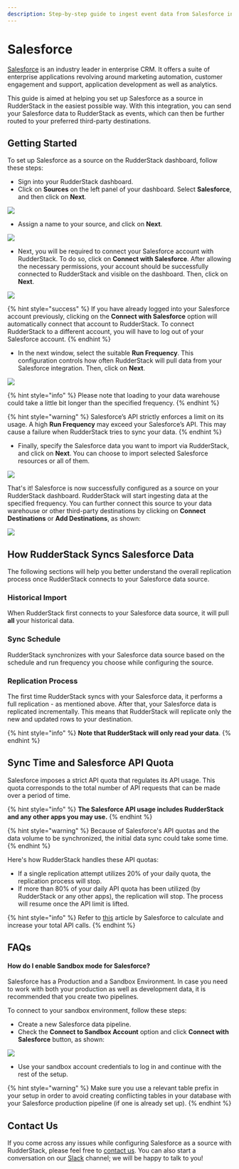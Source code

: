 ```yaml
---
description: Step-by-step guide to ingest event data from Salesforce into RudderStack
---
```


# Salesforce

[Salesforce](https://www.salesforce.com/in/?ir=1) is an industry leader in enterprise CRM. It offers a suite of enterprise applications revolving around marketing automation, customer engagement and support, application development as well as analytics.

This guide is aimed at helping you set up Salesforce as a source in RudderStack in the easiest possible way. With this integration, you can send your Salesforce data to RudderStack as events, which can then be further routed to your preferred third-party destinations.

## Getting Started

To set up Salesforce as a source on the RudderStack dashboard, follow these steps:

* Sign into your RudderStack dashboard.
* Click on **Sources** on the left panel of your dashboard. Select **Salesforce**, and then click on **Next**.

![](../.gitbook/assets/1%20%285%29.png)

* Assign a name to your source, and click on **Next**.

![](../.gitbook/assets/2%20%287%29.png)

* Next, you will be required to connect your Salesforce account with RudderStack. To do so, click on **Connect with Salesforce**.  After allowing the necessary permissions, your account should be successfully connected to RudderStack and visible on the dashboard. Then, click on **Next**. 

![](../.gitbook/assets/3%20%285%29.png)

{% hint style="success" %}
If you have already logged into your Salesforce account previously, clicking on the **Connect with Salesforce** option will automatically connect that account to RudderStack. To connect RudderStack to a different account, you will have to log out of your Salesforce account.
{% endhint %}

* In the next window, select the suitable **Run Frequency**. This configuration controls how often RudderStack will pull data from your Salesforce integration. Then, click on **Next**.

![](../.gitbook/assets/4%20%286%29.png)

{% hint style="info" %}
Please note that loading to your data warehouse could take a little bit longer than the specified frequency.
{% endhint %}

{% hint style="warning" %}
Salesforce’s API strictly enforces a limit on its usage. A high **Run Frequency** may exceed your Salesforce’s API. This may cause a failure when RudderStack tries to sync your data.
{% endhint %}

* Finally, specify the Salesforce data you want to import via RudderStack, and click on **Next**. You can choose to import selected Salesforce resources or all of them.

![](../.gitbook/assets/5%20%285%29.png)

That's it! Salesforce is now successfully configured as a source on your RudderStack dashboard. RudderStack will start ingesting data at the specified frequency. You can further connect this source to your data warehouse or other third-party destinations by clicking on **Connect Destinations** or **Add Destinations**, as shown:

![](../.gitbook/assets/6%20%284%29.png)

## How RudderStack Syncs Salesforce Data

The following sections will help you better understand the overall replication process once RudderStack connects to your Salesforce data source.

### Historical Import

When RudderStack first connects to your Salesforce data source, it will pull **all** your historical data.

### Sync Schedule

RudderStack synchronizes with your Salesforce data source based on the schedule and run frequency you choose while configuring the source.

### Replication Process

The first time RudderStack syncs with your Salesforce data, it performs a full replication - as mentioned above. After that, your Salesforce data is replicated incrementally. This means that RudderStack will replicate only the new and updated rows to your destination.

{% hint style="info" %}
**Note that RudderStack will only read your data**.
{% endhint %}

## Sync Time and Salesforce API Quota

Salesforce imposes a strict API quota that regulates its API usage. This quota corresponds to the total number of API requests that can be made over a period of time.

{% hint style="info" %}
**The Salesforce API usage includes RudderStack and any other apps you may use.**
{% endhint %}

{% hint style="warning" %}
Because of Salesforce's API quotas and the data volume to be synchronized, the initial data sync could take some time.
{% endhint %}

Here's how RudderStack handles these API quotas:

* If a single replication attempt utilizes 20% of your daily quota, the replication process will stop.
* If more than 80% of your daily API quota has been utilized \(by RudderStack or any other apps\), the replication will stop. The process will resume once the API limit is lifted.

{% hint style="info" %}
Refer to [this](https://developer.salesforce.com/docs/atlas.en-us.salesforce_app_limits_cheatsheet.meta/salesforce_app_limits_cheatsheet/salesforce_app_limits_platform_api.htm) article by Salesforce to calculate and increase your total API calls.
{% endhint %}

## FAQs

#### How do I enable Sandbox mode for Salesforce?

Salesforce has a Production and a Sandbox Environment. In case you need to work with both your production as well as development data, it is recommended that you create two pipelines.

To connect to your sandbox environment, follow these steps:

* Create a new Salesforce data pipeline.
* Check the **Connect to Sandbox Account** option and click **Connect with Salesforce** button, as shown:

![](../.gitbook/assets/sf_sandbox_1-736x141.png)

* Use your sandbox account credentials to log in and continue with the rest of the setup.

{% hint style="warning" %}
Make sure you use a relevant table prefix in your setup in order to avoid creating conflicting tables in your database with your Salesforce production pipeline \(if one is already set up\).
{% endhint %}

## Contact Us

If you come across any issues while configuring Salesforce as a source with RudderStack, please feel free to [contact us](mailto:%20contact@rudderstack.com). You can also start a conversation on our [Slack](https://resources.rudderstack.com/join-rudderstack-slack) channel; we will be happy to talk to you!

